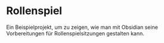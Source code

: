 # Rollenspiel

Ein Beispielprojekt, um zu zeigen, wie man mit Obsidian seine Vorbereitungen für Rollenspielsitzungen gestalten kann.
